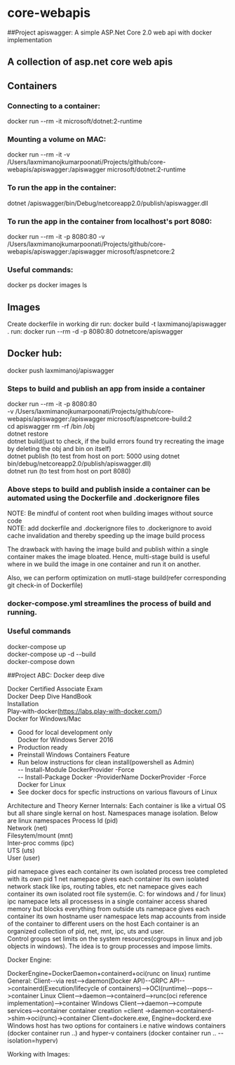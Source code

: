 # core-webapis
##Project apiswagger: A simple ASP.Net Core 2.0 web api with docker implementation
## A collection of asp.net core web apis

## Containers
### Connecting to a container: 
docker run --rm -it microsoft/dotnet:2-runtime

### Mounting a volume on MAC:
docker run --rm -it -v /Users/laxmimanojkumarpoonati/Projects/github/core-webapis/apiswagger:/apiswagger microsoft/dotnet:2-runtime

### To run the app in the container:
dotnet /apiswagger/bin/Debug/netcoreapp2.0/publish/apiswagger.dll

### To run the app in the container from localhost's port 8080:
docker run --rm -it -p 8080:80 -v /Users/laxmimanojkumarpoonati/Projects/github/core-webapis/apiswagger:/apiswagger microsoft/aspnetcore:2

### Useful commands:
docker ps
docker images ls

## Images
Create dockerfile in working dir
run: docker build -t laxmimanoj/apiswagger .
run: docker run --rm -d -p 8080:80 dotnetcore/apiswagger 

## Docker hub:
docker push laxmimanoj/apiswagger

### Steps to build and publish an app from inside a container
docker run --rm -it -p 8080:80  
-v /Users/laxmimanojkumarpoonati/Projects/github/core-webapis/apiswagger:/apiswagger  microsoft/aspnetcore-build:2  
cd apiswagger
rm -rf /bin /obj  
dotnet restore  
dotnet build(just to check, if the build errors found try recreating the image by deleting the obj and bin on itself)  
dotnet publish (to test from host on port: 5000 using  dotnet bin/debug/netcoreapp2.0/publish/apiswagger.dll)  
dotnet run (to test from host on port 8080)  

### Above steps to build and publish inside a container can be automated using the Dockerfile and .dockerignore files
NOTE: Be mindful of content root when building images without source code  
NOTE: add dockerfile and .dockerignore files to .dockerignore to avoid cache invalidation and thereby speeding up the image build process

The drawback with having the image build and publish within  a single container makes the image bloated.
Hence, multi-stage build is useful where in we build the image in one container and run it on another. 

Also, we can perform optimization on mutli-stage build(refer corresponding git check-in of Dockerfile)

### docker-compose.yml streamlines the process of build and running.
### Useful commands
docker-compose up  
docker-compose up -d --build  
docker-compose down  

##Project ABC: Docker deep dive   

Docker Certified Associate Exam  
Docker Deep Dive HandBook  
Installation  
Play-with-docker(https://labs.play-with-docker.com/)  
Docker for Windows/Mac  
- Good for local development only  
Docker for Windows Server 2016  
- Production ready  
- Preinstall Windows Containers Feature  
- Run below instructions for clean install(powershell as Admin)  
-- Install-Module DockerProvider -Force  
-- Install-Package Docker -ProviderName DockerProvider -Force  
Docker for Linux  
- See docker docs for specfic instructions on various flavours of Linux  

Architecture and Theory
Kerner Internals:
Each container is like a virtual OS but all share single kernal on host. 
Namespaces manage isolation. 
Below are linux namespaces
Process Id (pid)  
Network (net)  
Filesytem/mount (mnt)  
Inter-proc comms (ipc)  
UTS (uts)  
User (user)

pid namepace gives each container its own isolated process tree completed with its own pid 1
net namepace gives each container its own isolated network stack like ips, routing tables, etc
net namepace gives each container its own isolated root file system(ie. C: for windows and / for linux)
ipc namepace lets all processess in a single container access shared memory but blocks everything from outside
uts namepace gives each container its own hostname
user namespace lets map accounts from inside of the container to different users on the host
Each container is an organized collection of pid, net, mnt, ipc, uts and user.  
Control groups set limits on the system resources(cgroups in linux and job objects in windows). The idea is to group processes and impose limits. 

Docker Engine:
 
DockerEngine=DockerDaemon+containerd+oci(runc on linux) runtime
General: 
Client--via rest-->daemon(Docker API)--GRPC API-->containerd(Execution/lifecycle of containers)-->OCI(runtime)--pops-->container
Linux
Client-->daemon-->containerd-->runc(oci reference implementation)-->container
Windows
Client-->daemon-->compute services-->container
container creation =client ->daemon->containerd->shim->oci(runc)->container
Client=dockere.exe, Engine=dockerd.exe
Windows host has two options for containers 
i.e native windows containers (docker container run ..) and 
hyper-v containers (docker container run .. --isolation=hyperv)

Working with Images: 
